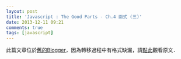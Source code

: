 ```yaml
---
layout: post
title: 'Javascript : The Good Parts - Ch.4 函式 (三)'
date: 2013-12-11 09:21
comments: true
tags: [javascript]
---
```

此篇文章位於[舊的Blogger](http://apolkingg8.blogspot.com/)，因為轉移過程中有格式缺漏，請[點此](http://apolkingg8.blogspot.com/2013/12/javascript-good-parts-ch4_11.html)觀看原文．